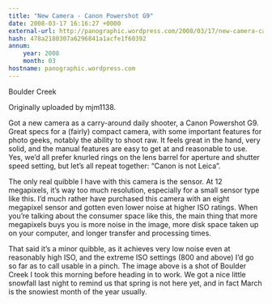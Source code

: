 ```yaml
---
title: "New Camera - Canon Powershot G9"
date: 2008-03-17 16:16:27 +0000
external-url: http://panographic.wordpress.com/2008/03/17/new-camera-canon-powershot-g9/
hash: 478a2180307a6296841a1acfe1f60392
annum:
    year: 2008
    month: 03
hostname: panographic.wordpress.com
---
```


  

Boulder Creek

Originally uploaded by mjm1138.


Got a new camera as a carry-around daily shooter, a Canon Powershot G9.  Great specs for a (fairly) compact camera, with some important features for photo geeks, notably the ability to shoot raw.  It feels great in the hand, very solid, and the manual features are easy to get at and reasonable to use.  Yes, we’d all prefer knurled rings on the lens barrel for aperture and shutter speed setting, but let’s all repeat together: “Canon is not Leica”.

The only real quibble I have with this camera is the sensor.  At 12 megapixels, it’s way too much resolution, especially for a small sensor type like this.  I’d much rather have purchased this camera with an eight megapixel sensor and gotten even lower noise at higher ISO ratings.  When you’re talking about the consumer space like this, the main thing that more megapixels buys you is more noise in the image, more disk space taken up on your computer, and longer transfer and processing times.

That said it’s a minor quibble, as it achieves very low noise even at reasonably high ISO, and the extreme ISO settings (800 and above) I’d go so far as to call usable in a pinch. The image above is a shot of Boulder Creek I took this morning before heading in to work.  We got a nice little snowfall last night to remind us that spring is not here yet, and in fact March is the snowiest month of the year usually.

       
